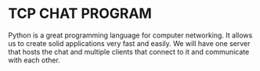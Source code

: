 # TCP CHAT PROGRAM

Python is a great programming language for computer networking. It allows us to create solid applications very fast and easily.  We will have one server that hosts the chat and multiple clients that connect to it and communicate with each other. 
